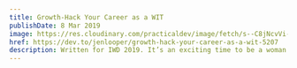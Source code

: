 ```yaml
---
title: Growth-Hack Your Career as a WIT
publishDate: 8 Mar 2019
image: https://res.cloudinary.com/practicaldev/image/fetch/s--C8jNcvVi--/c_imagga_scale,f_auto,fl_progressive,h_420,q_auto,w_1000/https://thepracticaldev.s3.amazonaws.com/i/06c2s31gy084cj08k7zo.png
href: https://dev.to/jenlooper/growth-hack-your-career-as-a-wit-5207
description: Written for IWD 2019. It’s an exciting time to be a woman in a technical role. There is tremendous visibility within both large and small companies about the need for diversity and inclusion, and a growing understanding from the C-Suite that fostering diversity in the workforce HELPS, rather than hinders, team dynamics.
---  
```

